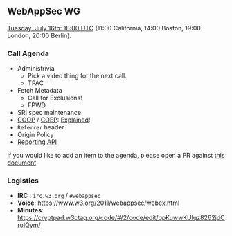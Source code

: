 ## WebAppSec WG

[Tuesday, July 16th: 18:00 UTC](https://www.timeanddate.com/worldclock/fixedtime.html?iso=20190716T1800) (11:00 California, 14:00 Boston, 19:00 London, 20:00 Berlin).

### Call Agenda

*   Administrivia
    *   Pick a video thing for the next call.
    *   TPAC
*   Fetch Metadata
    *   Call for Exclusions!
    *   FPWD
*   SRI spec maintenance
*   [COOP](https://gist.github.com/annevk/6f2dd8c79c77123f39797f6bdac43f3e) / [COEP](https://mikewest.github.io/corpp/): [Explained](https://docs.google.com/document/d/1zDlfvfTJ_9e8Jdc8ehuV4zMEu9ySMCiTGMS9y0GU92k/edit)!
*   `Referrer` header
*   Origin Policy
*   [Reporting API](https://github.com/w3c/reporting/issues/158)

If you would like to add an item to the agenda, please open a PR against [this document](https://github.com/w3c/webappsec/blob/master/meetings/2019/2019-05-14.agenda.md)

### Logistics

*   **IRC** : `irc.w3.org` / `#webappsec`
*   **Voice**: <https://www.w3.org/2011/webappsec/webex.html>
*   **Minutes**: <https://cryptpad.w3ctag.org/code/#/2/code/edit/opKuwwKUIqz8262jdCroIQym/>
